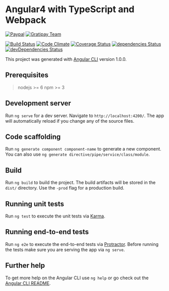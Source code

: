 # Angular4 with TypeScript and Webpack

[![Paypal](https://img.shields.io/badge/donate-paypal-blue.svg)](https://goo.gl/mgesnb)
[![Gratipay Team](https://img.shields.io/gratipay/Angular-VN/shields.svg)](https://gratipay.com/Angular-VN)


[![Build Status](https://travis-ci.org/AngularVN/angular4-webpack.svg?branch=master)](https://travis-ci.org/AngularVN/angular4-webpack)
[![Code Climate](https://codeclimate.com/github/AngularVN/angular4-webpack/badges/gpa.svg)](https://codeclimate.com/github/AngularVN/angular4-webpack)
[![Coverage Status](https://coveralls.io/repos/github/AngularVN/angular4-webpack/badge.svg)](https://coveralls.io/github/AngularVN/angular4-webpack)
[![dependencies Status](https://david-dm.org/AngularVN/angular4-webpack/status.svg)](https://david-dm.org/AngularVN/angular4-webpack)
[![devDependencies Status](https://david-dm.org/AngularVN/angular4-webpack/dev-status.svg)](https://david-dm.org/AngularVN/angular4-webpack?type=dev)

This project was generated with [Angular CLI](https://github.com/angular/angular-cli) version 1.0.0.

Prerequisites
-------------

> nodejs >= 6
> npm >= 3


## Development server

Run `ng serve` for a dev server. Navigate to `http://localhost:4200/`. The app will automatically reload if you change any of the source files.

## Code scaffolding

Run `ng generate component component-name` to generate a new component. You can also use `ng generate directive/pipe/service/class/module`.

## Build

Run `ng build` to build the project. The build artifacts will be stored in the `dist/` directory. Use the `-prod` flag for a production build.

## Running unit tests

Run `ng test` to execute the unit tests via [Karma](https://karma-runner.github.io).

## Running end-to-end tests

Run `ng e2e` to execute the end-to-end tests via [Protractor](http://www.protractortest.org/).
Before running the tests make sure you are serving the app via `ng serve`.

## Further help

To get more help on the Angular CLI use `ng help` or go check out the [Angular CLI README](https://github.com/angular/angular-cli/blob/master/README.md).

